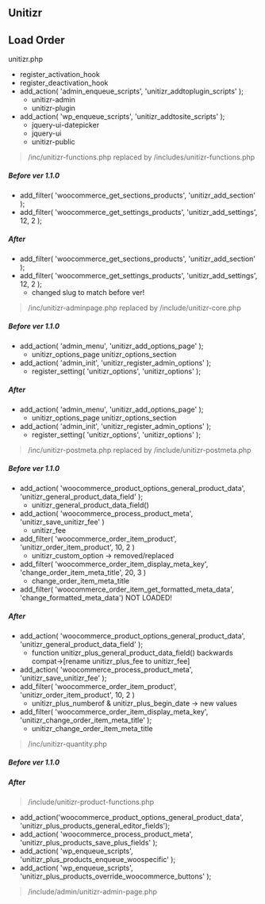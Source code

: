 ## Unitizr

## Load Order

unitizr.php
- register_activation_hook
- register_deactivation_hook
- add_action( 'admin_enqueue_scripts',  'unitizr_addtoplugin_scripts' );
    - unitizr-admin
    - unitizr-plugin
- add_action( 'wp_enqueue_scripts', 'unitizr_addtosite_scripts' );
    - jquery-ui-datepicker
    - jquery-ui
    - unitizr-public


> /inc/unitizr-functions.php replaced by /includes/unitizr-functions.php
##### Before ver 1.1.0
- add_filter( 'woocommerce_get_sections_products', 'unitizr_add_section' );
- add_filter( 'woocommerce_get_settings_products', 'unitizr_add_settings', 12, 2 );
##### After
- add_filter( 'woocommerce_get_sections_products', 'unitizr_add_section' );
- add_filter( 'woocommerce_get_settings_products', 'unitizr_add_settings', 12, 2 );
    - changed slug to match before ver!

> /inc/unitizr-adminpage.php replaced by /include/unitizr-core.php
##### Before ver 1.1.0
- add_action( 'admin_menu', 'unitizr_add_options_page' ); 
    - unitizr_options_page unitizr_options_section
- add_action( 'admin_init', 'unitizr_register_admin_options' ); 
    - register_setting( 'unitizr_options', 'unitizr_options' );
##### After
- add_action( 'admin_menu', 'unitizr_add_options_page' ); 
    - unitizr_options_page unitizr_options_section
- add_action( 'admin_init', 'unitizr_register_admin_options' ); 
    - register_setting( 'unitizr_options', 'unitizr_options' );

> /inc/unitizr-postmeta.php replaced by /include/unitizr-postmeta.php
##### Before ver 1.1.0
- add_action( 'woocommerce_product_options_general_product_data', 'unitizr_general_product_data_field' );
    - unitizr_general_product_data_field() 
- add_action( 'woocommerce_process_product_meta', 'unitizr_save_unitizr_fee' )
    - unitizr_fee
- add_filter( 'woocommerce_order_item_product', 'unitizr_order_item_product', 10, 2 )
    - unitizr_custom_option -> removed/replaced 
- add_filter( 'woocommerce_order_item_display_meta_key', 'change_order_item_meta_title', 20, 3 )
    - change_order_item_meta_title
- add_filter( 'woocommerce_order_item_get_formatted_meta_data', 'change_formatted_meta_data') NOT LOADED!

##### After
- add_action( 'woocommerce_product_options_general_product_data', 'unitizr_general_product_data_field' );
    - function unitizr_plus_general_product_data_field() backwards compat->[rename unitizr_plus_fee to unitizr_fee]
- add_action( 'woocommerce_process_product_meta', 'unitizr_save_unitizr_fee' );
- add_filter( 'woocommerce_order_item_product', 'unitizr_order_item_product', 10, 2 )
    - unitizr_plus_numberof & unitizr_plus_begin_date -> new values
- add_filter( 'woocommerce_order_item_display_meta_key', 'unitizr_change_order_item_meta_title' );
    - unitizr_change_order_item_meta_title

> /inc/unitizr-quantity.php
##### Before ver 1.1.0
##### After

> /include/unitizr-product-functions.php
- add_action('woocommerce_product_options_general_product_data', 'unitizr_plus_products_general_editor_fields');
- add_action( 'woocommerce_process_product_meta', 'unitizr_plus_products_save_plus_fields' );
- add_action( 'wp_enqueue_scripts', 'unitizr_plus_products_enqueue_woospecific' );
- add_action( 'wp_enqueue_scripts', 'unitizr_plus_products_override_woocommerce_buttons' );

> /include/admin/unitizr-admin-page.php